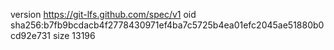 version https://git-lfs.github.com/spec/v1
oid sha256:b7fb9bcdacb4f2778430971ef4ba7c5725b4ea01efc2045ae51880b0cd92e731
size 13196
